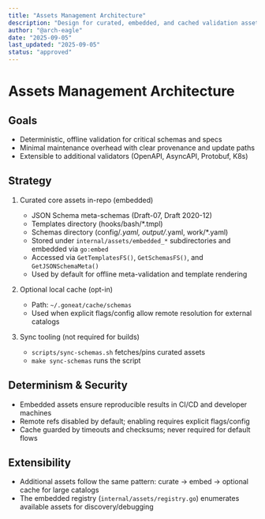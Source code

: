 ```yaml
---
title: "Assets Management Architecture"
description: "Design for curated, embedded, and cached validation assets"
author: "@arch-eagle"
date: "2025-09-05"
last_updated: "2025-09-05"
status: "approved"
---
```


# Assets Management Architecture

## Goals

- Deterministic, offline validation for critical schemas and specs
- Minimal maintenance overhead with clear provenance and update paths
- Extensible to additional validators (OpenAPI, AsyncAPI, Protobuf, K8s)

## Strategy

1. Curated core assets in-repo (embedded)
   - JSON Schema meta-schemas (Draft-07, Draft 2020-12)
   - Templates directory (hooks/bash/\*.tmpl)
   - Schemas directory (config/_.yaml, output/_.yaml, work/\*.yaml)
   - Stored under `internal/assets/embedded_*` subdirectories and embedded via `go:embed`
   - Accessed via `GetTemplatesFS()`, `GetSchemasFS()`, and `GetJSONSchemaMeta()`
   - Used by default for offline meta-validation and template rendering

2. Optional local cache (opt-in)
   - Path: `~/.goneat/cache/schemas`
   - Used when explicit flags/config allow remote resolution for external catalogs

3. Sync tooling (not required for builds)
   - `scripts/sync-schemas.sh` fetches/pins curated assets
   - `make sync-schemas` runs the script

## Determinism & Security

- Embedded assets ensure reproducible results in CI/CD and developer machines
- Remote refs disabled by default; enabling requires explicit flags/config
- Cache guarded by timeouts and checksums; never required for default flows

## Extensibility

- Additional assets follow the same pattern: curate → embed → optional cache for large catalogs
- The embedded registry (`internal/assets/registry.go`) enumerates available assets for discovery/debugging
